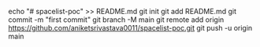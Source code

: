 echo "# spacelist-poc" >> README.md
git init
git add README.md
git commit -m "first commit"
git branch -M main
git remote add origin https://github.com/aniketsrivastava0011/spacelist-poc.git
git push -u origin main

